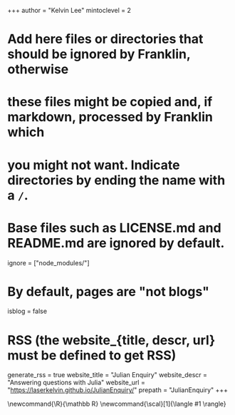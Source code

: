 <!--
Add here global page variables to use throughout your website.
-->
+++
author = "Kelvin Lee"
mintoclevel = 2

# Add here files or directories that should be ignored by Franklin, otherwise
# these files might be copied and, if markdown, processed by Franklin which
# you might not want. Indicate directories by ending the name with a `/`.
# Base files such as LICENSE.md and README.md are ignored by default.
ignore = ["node_modules/"]

# By default, pages are "not blogs"
isblog = false

# RSS (the website_{title, descr, url} must be defined to get RSS)
generate_rss = true
website_title = "Julian Enquiry"
website_descr = "Answering questions with Julia"
website_url   = "https://laserkelvin.github.io/JulianEnquiry/"
prepath = "JulianEnquiry"
+++

<!--
Add here global latex commands to use throughout your pages.
-->
\newcommand{\R}{\mathbb R}
\newcommand{\scal}[1]{\langle #1 \rangle}
